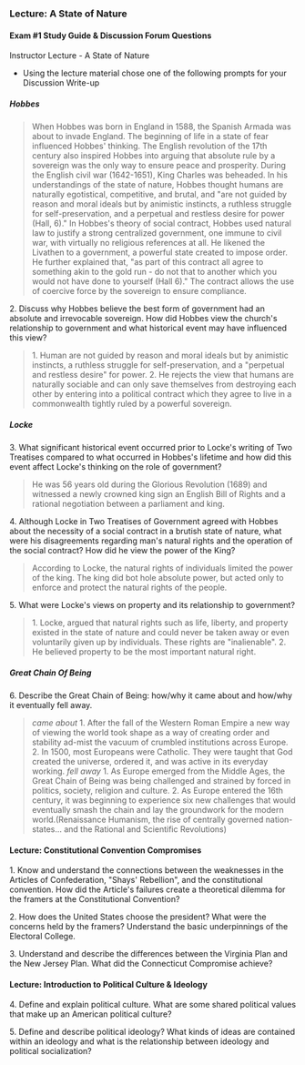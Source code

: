 ### Lecture: A State of Nature

#### Exam #1 Study Guide & Discussion Forum Questions
Instructor Lecture - A State of Nature
+ Using the lecture material chose one of the following prompts for your Discussion Write-up

##### Hobbes
> When Hobbes was born in England in 1588, the Spanish Armada was about to invade England. The beginning of life in a state of fear influenced Hobbes' thinking. The English revolution of the 17th century also inspired Hobbes into arguing that absolute rule by a sovereign was the only way to ensure peace and prosperity. During the English civil war (1642-1651), King Charles was beheaded.
In his understandings of the state of nature, Hobbes thought humans are naturally egotistical, competitive, and brutal, and "are not guided by reason and moral ideals but by animistic instincts, a ruthless struggle for self-preservation, and a perpetual and restless desire for power (Hall, 6)."
In Hobbes's theory of social contract, Hobbes used natural law to justify a strong centralized government, one immune to civil war, with virtually no religious references at all. He likened the Livathen to a government, a powerful state created to impose order. He further explained that, "as part of this contract all agree to something akin to the gold run - do not that to another which you would not have done to yourself (Hall 6)."  The contract allows the use of coercive force by the sovereign to ensure compliance.

2\. Discuss why Hobbes believe the best form of government had an absolute and irrevocable sovereign. How did Hobbes view the church's relationship to government and what historical event may have influenced this view?
> 1\. Human are not guided by reason and moral ideals but by animistic instincts, a ruthless struggle for self-preservation, and a "perpetual and restless desire" for power.
2\. He rejects the view that humans are naturally sociable and can only save themselves from destroying each other by entering into a political contract which they agree to live in a commonwealth tightly ruled by a powerful sovereign.

##### Locke
3\. What significant historical event occurred prior to Locke's writing of Two Treatises compared to what occurred in Hobbes's lifetime and how did this event affect Locke's thinking on the role of government?
> He was 56 years old during the Glorious Revolution (1689) and witnessed a newly crowned king sign an English Bill of Rights and a rational negotiation between a parliament and king.

4\. Although Locke in Two Treatises of Government agreed with Hobbes about the necessity of a social contract in a brutish state of nature, what were his disagreements regarding man's natural rights and the operation of the social contract? How did he view the power of the King?
> According to Locke, the natural rights of individuals limited the power of the king. The king did bot hole absolute power, but acted only to enforce and protect the natural rights of the people.

5\. What were Locke's views on property and its relationship to government?
> 1\. Locke, argued that natural rights such as life, liberty, and property existed in the state of nature and could never be taken away or even voluntarily given up by individuals. These rights are "inalienable".
2\. He believed property to be the most important natural right.

##### Great Chain Of Being
6\. Describe the Great Chain of Being: how/why it came about and how/why it eventually fell away.
> _came about_ 1\. After the fall of the Western Roman Empire a new way of viewing the world took shape as a way of creating order and stability ad-mist the vacuum of crumbled institutions across Europe.
2\. In 1500, most Europeans were Catholic. They were taught that God created the universe, ordered it, and was active in its everyday working.
_fell away_ 1\. As Europe emerged from the Middle Ages, the Great Chain of Being was being challenged and strained by forced in politics, society, religion and culture.
2\. As Europe entered the 16th century, it was beginning to experience six new challenges that would eventually smash the chain and lay the groundwork for the modern world.(Renaissance Humanism, the rise of centrally governed nation-states... and the Rational and Scientific Revolutions)

#### Lecture: Constitutional Convention Compromises
1\. Know and understand the connections between the weaknesses in the Articles of Confederation, "Shays' Rebellion", and the constitutional convention. How did the Article's failures create a theoretical dilemma for the framers at the Constitutional Convention?

2\. How does the United States choose the president? What were the concerns held by the framers? Understand the basic underpinnings of the Electoral College.

3\. Understand and describe the differences between the Virginia Plan and the New Jersey Plan. What did the Connecticut Compromise achieve?

#### Lecture: Introduction to Political Culture & Ideology
4\. Define and explain political culture. What are some shared political values that make up an American political culture?

5\. Define and describe political ideology? What kinds of ideas are contained within an ideology and what is the relationship between ideology and political socialization?
